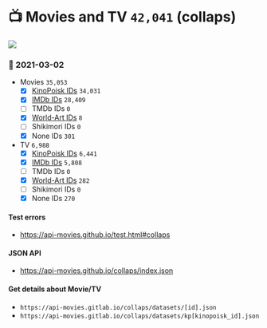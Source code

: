 # :tv: Movies and TV `42,041` (collaps)

<a href="https://API-Movies.github.io"><img src="https://API-Movies.github.io/banner.png?cache"></a>

### :date: 2021-03-02
- Movies `35,053`
  - [x] <a href="https://API-Movies.github.io/collaps/movie_kinopoisk_ids.json">KinoPoisk IDs</a> `34,031`
  - [x] <a href="https://API-Movies.github.io/collaps/movie_imdb_ids.json">IMDb IDs</a> `28,409`
  - [ ] TMDb IDs `0`
  - [x] <a href="https://API-Movies.github.io/collaps/movie_world_art_ids.json">World-Art IDs</a> `8`
  - [ ] Shikimori IDs `0`
  - [x] None IDs `301`
- TV `6,988`
  - [x] <a href="https://API-Movies.github.io/collaps/tv_kinopoisk_ids.json">KinoPoisk IDs</a> `6,441`
  - [x] <a href="https://API-Movies.github.io/collaps/tv_imdb_ids.json">IMDb IDs</a> `5,808`
  - [ ] TMDb IDs `0`
  - [x] <a href="https://API-Movies.github.io/collaps/tv_world_art_ids.json">World-Art IDs</a> `282`
  - [ ] Shikimori IDs `0`
  - [x] None IDs `270`
#### Test errors
- <a href='https://api-movies.github.io/test.html#collaps'>https://api-movies.github.io/test.html#collaps</a>
#### JSON API
- <a href='https://api-movies.github.io/collaps/index.json'>https://api-movies.github.io/collaps/index.json</a>
#### Get details about Movie/TV
- `https://api-movies.gitlab.io/collaps/datasets/[id].json`
- `https://api-movies.gitlab.io/collaps/datasets/kp[kinopoisk_id].json`
